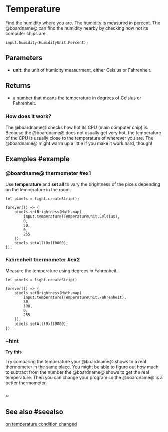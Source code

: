 # Temperature

Find the humidity where you are. The humidity is measured in percent. The @boardname@ can find the humidity nearby by checking how hot its computer chips are.

```sig
input.humidity(HumidityUnit.Percent);
```

## Parameters

* **unit**: the unit of humidity measurment, either Celsius or Fahrenheit.

## Returns

* a [number](/types/number) that means the temperature in degrees of Celsius or Fahrenheit.

### How does it work?

The @boardname@ checks how hot its CPU (main computer chip) is. Because the @boardname@ does not usually get very hot, the temperature of the CPU is usually close to the temperature of wherever you are. The @boardname@ might warm up a little if you make it work hard, though!

## Examples #example

### @boardname@ thermometer #ex1

Use **temperature** and **set all** to vary the brightness of the pixels depending on the temperature in the room.

```blocks
let pixels = light.createStrip();

forever(() => {
    pixels.setBrightness(Math.map(
        input.temperature(TemperatureUnit.Celsius),
        0,
        50,
        0,
        255
    ));
    pixels.setAll(0xff0000);
});
```

### Fahrenheit thermometer #ex2

Measure the temperature using degrees in Fahrenheit.

```blocks
let pixels = light.createStrip()

forever(() => {
    pixels.setBrightness(Math.map(
        input.temperature(TemperatureUnit.Fahrenheit),
        30,
        100,
        0,
        255
    ));
    pixels.setAll(0xff0000);
})
```

### ~hint

**Try this**

Try comparing the temperature your @boardname@ shows to a real thermometer in the same place. You might be able to figure out how much to subtract from the number the @boardname@ shows to get the real temperature. Then you can change your program so the @boardname@ is a better thermometer.

### ~

## See also #seealso

[on temperature condition changed](/reference/input/on-temperature-condition-changed)